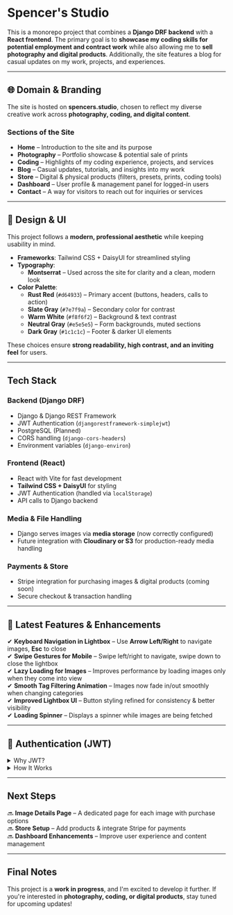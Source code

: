 # Spencer's Studio

This is a monorepo project that combines a **Django DRF backend** with a **React frontend**. The primary goal is to **showcase my coding skills for potential employment and contract work** while also allowing me to **sell photography and digital products**. Additionally, the site features a blog for casual updates on my work, projects, and experiences.

---

## 🌐 **Domain & Branding**
The site is hosted on **spencers.studio**, chosen to reflect my diverse creative work across **photography, coding, and digital content**.

### **Sections of the Site**
- **Home** – Introduction to the site and its purpose
- **Photography** – Portfolio showcase & potential sale of prints
- **Coding** – Highlights of my coding experience, projects, and services
- **Blog** – Casual updates, tutorials, and insights into my work
- **Store** – Digital & physical products (filters, presets, prints, coding tools)
- **Dashboard** – User profile & management panel for logged-in users
- **Contact** – A way for visitors to reach out for inquiries or services

---

## 🎨 **Design & UI**
This project follows a **modern, professional aesthetic** while keeping usability in mind.

- **Frameworks**: Tailwind CSS + DaisyUI for streamlined styling
- **Typography**:  
  - **Montserrat** – Used across the site for clarity and a clean, modern look
- **Color Palette**:
  - **Rust Red** (`#d64933`) – Primary accent (buttons, headers, calls to action)
  - **Slate Gray** (`#7e7f9a`) – Secondary color for contrast
  - **Warm White** (`#f8f6f2`) – Background & text contrast
  - **Neutral Gray** (`#e5e5e5`) – Form backgrounds, muted sections
  - **Dark Gray** (`#1c1c1c`) – Footer & darker UI elements

These choices ensure **strong readability, high contrast, and an inviting feel** for users.

---

## **Tech Stack**
### **Backend (Django DRF)**
- Django & Django REST Framework
- JWT Authentication (`djangorestframework-simplejwt`)
- PostgreSQL (Planned)
- CORS handling (`django-cors-headers`)
- Environment variables (`django-environ`)

### **Frontend (React)**
- React with Vite for fast development
- **Tailwind CSS + DaisyUI** for styling
- JWT Authentication (handled via `localStorage`)
- API calls to Django backend

### **Media & File Handling**
- Django serves images via **media storage** (now correctly configured)
- Future integration with **Cloudinary or S3** for production-ready media handling

### **Payments & Store**
- Stripe integration for purchasing images & digital products (coming soon)
- Secure checkout & transaction handling

---

## 🚀 **Latest Features & Enhancements**
✔ **Keyboard Navigation in Lightbox** – Use **Arrow Left/Right** to navigate images, **Esc** to close  
✔ **Swipe Gestures for Mobile** – Swipe left/right to navigate, swipe down to close the lightbox  
✔ **Lazy Loading for Images** – Improves performance by loading images only when they come into view  
✔ **Smooth Tag Filtering Animation** – Images now fade in/out smoothly when changing categories  
✔ **Improved Lightbox UI** – Button styling refined for consistency & better visibility  
✔ **Loading Spinner** – Displays a spinner while images are being fetched  

---

## 🔐 **Authentication (JWT)**
<details>
  <summary>Why JWT?</summary>

- Works well with React (tokens stored in localStorage)
- Scalable for API use (mobile apps, third-party clients)
- No reliance on Django’s built-in session handling
- Refresh tokens allow extended sessions without re-login
</details>

<details>
  <summary>How It Works</summary>

1. User logs in → Receives **access token** + **refresh token**  
2. Access token is stored in `localStorage` and used for authentication  
3. If the token expires, the frontend requests a new one using the refresh token  
4. Protected routes (e.g., **Dashboard**) require authentication  
</details>

---

## **Next Steps**
🔜 **Image Details Page** – A dedicated page for each image with purchase options  
🔜 **Store Setup** – Add products & integrate Stripe for payments  
🔜 **Dashboard Enhancements** – Improve user experience and content management  

---

## **Final Notes**
This project is a **work in progress**, and I'm excited to develop it further. If you're interested in **photography, coding, or digital products**, stay tuned for upcoming updates!

